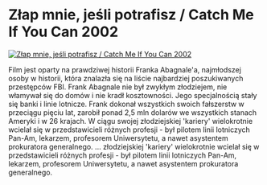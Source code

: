 Złap mnie, jeśli potrafisz / Catch Me If You Can 2002 
=============
[![Złap mnie, jeśli potrafisz / Catch Me If You Can 2002 ](http://vidos.pl/images/player.gif)](http://vidos.pl/zlap-mnie-jesli-potrafisz-catch-me-if-you-can-2002)

 Film jest oparty na prawdziwej historii Franka Abagnale'a, najmłodszej osoby w historii, która znalazła się na liście najbardziej poszukiwanych przestępców FBI. Frank Abagnale nie był zwykłym złodziejem, nie włamywał się do domów i nie kradł kosztowności. Jego specjalnością stały się banki i linie lotnicze. Frank dokonał wszystkich swoich fałszerstw w przeciągu pięciu lat, zarobił ponad 2,5 mln dolarów we wszystkich stanach Ameryki i w 26 krajach. W ciągu swojej złodziejskiej 'kariery' wielokrotnie wcielał się w przedstawicieli różnych profesji - był pilotem linii lotniczych Pan-Am, lekarzem, profesorem Uniwersytetu, a nawet asystentem prokuratora generalnego.   ... złodziejskiej 'kariery' wielokrotnie wcielał się w przedstawicieli różnych profesji - był pilotem linii lotniczych Pan-Am, lekarzem, profesorem Uniwersytetu, a nawet asystentem prokuratora generalnego.
